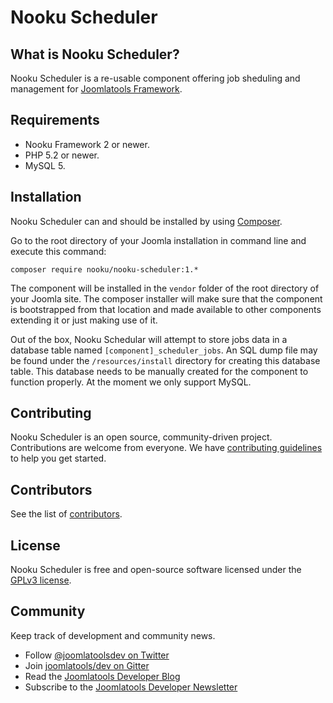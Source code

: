 # Nooku Scheduler

## What is Nooku Scheduler?

Nooku Scheduler is a re-usable component offering job sheduling and management for [Joomlatools Framework].

## Requirements

- Nooku Framework 2 or newer.
- PHP 5.2 or newer.
- MySQL 5.

## Installation

Nooku Scheduler can and should be installed by using [Composer](https://getcomposer.org/).

Go to the root directory of your Joomla installation in command line and execute this command:

```
composer require nooku/nooku-scheduler:1.*
```

The component will be installed in the `vendor` folder of the root directory of your Joomla site. The composer installer 
will make sure that the component is bootstrapped from that location and made available to other components extending it 
or just making use of it.

Out of the box, Nooku Schedular will attempt to store jobs data in a database table named `[component]_scheduler_jobs`. An SQL dump file may 
be found under the `/resources/install` directory for creating this database table. This database needs to be manually 
created for the component to function properly. At the moment we only support MySQL.

## Contributing

Nooku Scheduler is an open source, community-driven project. Contributions are welcome from everyone. 
We have [contributing guidelines](CONTRIBUTING.md) to help you get started.

## Contributors

See the list of [contributors](https://github.com/nooku/nooku-scheduler/contributors).

## License 

Nooku Scheduler is free and open-source software licensed under the [GPLv3 license](LICENSE.txt).

## Community

Keep track of development and community news.

* Follow [@joomlatoolsdev on Twitter](https://twitter.com/joomlatoolsdev)
* Join [joomlatools/dev on Gitter](http://gitter.im/joomlatools/dev)
* Read the [Joomlatools Developer Blog](https://www.joomlatools.com/developer/blog/)
* Subscribe to the [Joomlatools Developer Newsletter](https://www.joomlatools.com/developer/newsletter/)

[Joomlatools Framework]: http://www.joomlatools.com/developer/framework/

